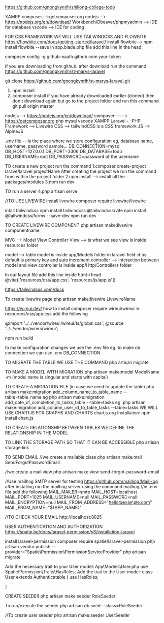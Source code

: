 https://github.com/gnongkynrih/shillong-college-todo

XAMPP
composer -->getcomposer.org
nodejs --> https://nodejs.org/en/download/
Workbench/Dbeaver/phpmyadmin --> IDE for database
vscode --> IDE for coding

FOR CSS FRAMEWORK WE WILL USE
TAILWINDCSS AND
FLOWBITE
https://flowbite.com/docs/getting-started/laravel/
install flowbite--> npm install flowbite --save
in app.blade.php file add this line in the head

<script src="https://cdn.jsdelivr.net/npm/flowbite@3.1.2/dist/flowbite.min.js"></script>

composer config -g github-oauth.github.com your-token

if you are downloading from github. after download run the command
https://github.com/gnongkynrih/st-marys-laravel

git clone https://github.com/gnongkynrih/st-marys-laravel.git

1. npm install
2. composer install
   if you have already downloaded earlier (cloned)
   then don't download again but go to the project folder and run this command
   git pull origin master

nodejs --> https://nodejs.org/en/download/
composer ---> https://getcomposer.org
php
mysql
vscode
XAMPP
Laravel - -PHP Framework
--> Livewire
CSS --> tailwindCSS is a CSS framework
JS --> AlpineJS

.env file -- is the place where we store configuration
eg, database name, username, password
sample...
DB_CONNECTION=mysql
DB_HOST=127.0.0.1
DB_PORT=3306
DB_DATABASE=todo
DB_USERNAME=root
DB_PASSWORD=password of the username

TO create a new project run the command
1.composer create-project larave/laravel projectName
After creating the project we run the command from within the project folder
2.npm install --> install all the packages/modules
3.npm run dev

TO run a server
4.php artisan serve

//TO USE LIVEWIRE install livewire
composer require livewire/livewire

intall tailwindcss
npm install tailwindcss @tailwindcss/vite
npm install @tailwindcss/forms --save-dev
npm run dev

TO CREATE LIVEWIRE COMPONENT
php artisan make:livewire componentname

MVC --> Model View Controller
View --> is what we see
view is inside resources folder

model --> table
model is inside app/Models folder
in laravel field id by default is primary key and auto increment
controller --> interaction between model and view
controller is inside app/Http/Controllers folder

In our layout file add this line inside html->head
@vite(['resources/css/app.css', 'resources/js/app.js'])

https://tailwindcss.com/docs

To create livewire page
php artisan make:livewire LivewireName

https://wireui.dev/
how to install
composer require wireui/wireui
in resources/css/app.css add the following

@import '../../vendor/wireui/wireui/ts/global.css';
@source '../../vendor/wireui/wireui';

npm run build

to make configuration changes we use the .env file
eg. to make db connection we can use .env
DB_CONNECTION

TO MIGRATE THE TABLE WE USE THE COMMAND
php artisan migrate

TO MAKE A MODEL WITH MIGRATION
php artisan make:model ModelName -m
(model name is singular and starts with capital)

TO CREATE A MIGRATION FILE (in case we need to update the table)
php artisan make:migration add_column_name_to_table_name --table=table_name
eg php artisan make:migration add_date_of_completion_to_tasks_table --table=tasks
eg. php artisan make:migration add_column_user_id_to_table_tasks --table=tasks
WE WILL USE CHARTJS FOR GRAPHS AND CHARTS
chartjs.org
Installation:
npm install chart.js

TO CREATE RELATIONSHIP BETWEEN TABLES WE DEFINE THE RELATIONSHIP IN THE MODEL

TO LINK THE STORAGE PATH SO THAT IT CAN BE ACCESSIBLE
php artisan storage:link

TO SEND EMAIL
//we create a mailable class
php artisan make:mail SendForgotPasswordEmail

//we create a mail view
php artisan make:view send-forgot-password-email

//Use mailhog SMTP server for testing
https://github.com/mailhog/MailHog
after installing run the mailhog server using the command
mailhog
//in .env file add the following
MAIL_MAILER=smtp
MAIL_HOST=localhost
MAIL_PORT=1025
MAIL_USERNAME=null
MAIL_PASSWORD=null
MAIL_ENCRYPTION=null
MAIL_FROM_ADDRESS="hello@example.com"
MAIL_FROM_NAME="${APP_NAME}"

//TO CHECK YOUR EMAIL
http://localhost:8025

USER AUTHENTICATION AND AUTHORIZATION
https://spatie.be/docs/laravel-permission/v6/installation-laravel

install laravel-permission
composer require spatie/laravel-permission
php artisan vendor:publish --provider="Spatie\Permission\PermissionServiceProvider"
php artisan migrate

Add the necessary trait to your User model:
App\Models\User.php
use Spatie\Permission\Traits\HasRoles;
Add the trait to the User model:
class User extends Authenticatable
{
use HasRoles;

}

CREATE SEEDER
php artisan make:seeder RoleSeeder

To run/execute the seeder
php artisan db:seed --class=RoleSeeder

//To create user seeder
php artisan make:seeder UserSeeder
